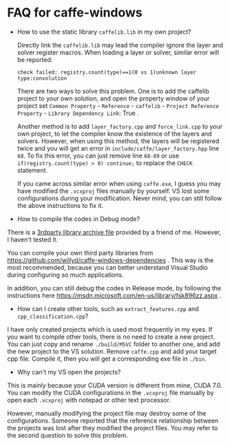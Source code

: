 FAQ for caffe-windows
================

 - How to use the static library `caffelib.lib` in my own project?
 
   Directly link the `caffelib.lib` may lead the compiler ignore the layer and solver register macros. When loading a layer or solver,
   similar error will be reported:
   ```
   check failed: registry.count(type)==1(0 vs 1)unknown layer type:convolution
   ```
   There are two ways to solve this problem. One is to add the caffelib project to your own solution, and open the property window of
   your project set
   `Common Property` - `Reference` - `caffelib` - `Project Reference Property` - `Library Dependency Link`: True .
   
   Another method is to add `layer_factory.cpp` and `force_link.cpp` to your own project, to let the compiler know the existence of
   the layers and solvers. However, when using this method, the layers will be registered twice and you will get an error in `include/caffe/layer_factory.hpp` line `68`. To fix this error, you can just remove line `68-69` or use `if(registry.count(type) > 0) continue;` to replace the `CHECK` statement.
   
   If you came across similar error when using `caffe.exe`, I guess you may have modified the `.vcxproj` files manually by yourself. VS lost some configurations during your modification. Never mind, you can still follow the above instructions to fix it.
   
 - How to compile the codes in Debug mode?
   
  There is a [3rdparty library archive file](http://pan.baidu.com/s/1qW88MTY) provided by a friend of me. However, I haven't tested it.

  You can compile your own third party libraries from https://github.com/willyd/caffe-windows-dependencies . This way is the most recommended, because you can better understand Visual Studio during configuring so much applications.
  
  In addition, you can still debug the codes in Release mode, by following the instructions here https://msdn.microsoft.com/en-us/library/fsk896zz.aspx .

 - How can I create other tools, such as `extract_features.cpp` and `cpp_classification.cpp`?
  
  I have only created projects which is used most frequently in my eyes. If you want to compile other tools, there is no need to create a new project. You can just copy and rename `./build/MSVC` folder to another one, and add the new project to the VS solution. Remove `caffe.cpp` and add your target cpp file. Compile it, then you will get a corresponding exe file in `./bin`.

 - Why can't my VS open the projects?
  
  This is mainly because your CUDA version is different from mine, CUDA 7.0. You can modify the CUDA configurations in the `.vcxproj` file manually by open each `.vcxproj` with notepad or other text processor. 

  However, manually modifying the project file may destroy some of the configurations. Someone reported that the reference relationship between the projects was lost after they modified the project files. You may refer to the second question to solve this problem.
